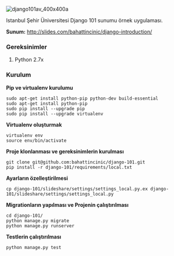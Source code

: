 ![django101av_400x400a](https://cloud.githubusercontent.com/assets/1684999/7142166/27a82dc8-e2df-11e4-8537-d4db8ab90b3c.png)


Istanbul Şehir Üniversitesi Django 101 sunumu örnek uygulaması.

**Sunum:** http://slides.com/bahattincinic/django-introduction/

### Gereksinimler

1. Python 2.7x

### Kurulum

**Pip ve virtualenv kurulumu**

    sudo apt-get install python-pip python-dev build-essential
    sudo apt-get install python-pip
    sudo pip install --upgrade pip
    sudo pip install --upgrade virtualenv

**Virtualenv oluşturmak**

    virtualenv env
    source env/bin/activate

**Proje klonlanması ve gereksinimlerin kurulması**

    git clone git@github.com:bahattincinic/django-101.git
    pip install -r django-101/requirements/local.txt

**Ayarların özelleştirilmesi**

    cp django-101/slideshare/settings/settings_local.py.ex django-101/slideshare/settings/settings_local.py

**Migrationların yapılması ve Projenin çalıştırılması**

    cd django-101/
    python manage.py migrate
    python manage.py runserver

**Testlerin çalıştırılması**

    python manage.py test
